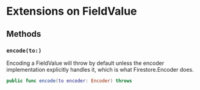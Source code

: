 # Extensions on FieldValue

## Methods

### `encode(to:)`

Encoding a FieldValue will throw by default unless the encoder implementation
explicitly handles it, which is what Firestore.Encoder does.

``` swift
public func encode(to encoder: Encoder) throws 
```
